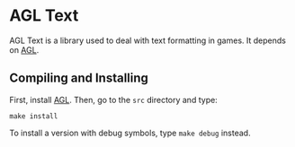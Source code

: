 # AGL Text

AGL Text is a library used to deal with text formatting in games. It depends
on [AGL](http://github.com/yurids/agl).

## Compiling and Installing

First, install [AGL](http://github.com/yurids/agl). Then, go to the `src` directory and type:

```
make install
```

To install a version with debug symbols, type `make debug` instead.
